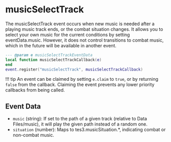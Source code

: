# musicSelectTrack

The musicSelectTrack event occurs when new music is needed after a playing music track ends, or the combat situation changes. It allows you to select your own music for the current conditions by setting eventData.music. However, it does not control transitions to combat music, which in the future will be available in another event.

```lua
--- @param e musicSelectTrackEventData
local function musicSelectTrackCallback(e)
end
event.register("musicSelectTrack", musicSelectTrackCallback)
```

!!! tip
	An event can be claimed by setting `e.claim` to `true`, or by returning `false` from the callback. Claiming the event prevents any lower priority callbacks from being called.

## Event Data

* `music` (string): If set to the path of a given track (relative to Data Files/music), it will play the given path instead of a random one.
* `situation` (number): Maps to tes3.musicSituation.*, indicating combat or non-combat music.

